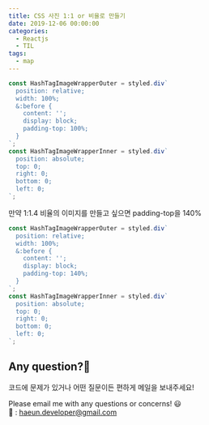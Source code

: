 ```yaml
---
title: CSS 사진 1:1 or 비율로 만들기
date: 2019-12-06 00:00:00
categories:
  - Reactjs
  - TIL
tags:
  - map
---
```


```JavaScript
const HashTagImageWrapperOuter = styled.div`
  position: relative;
  width: 100%;
  &:before {
    content: '';
    display: block;
    padding-top: 100%;
  }
`;
const HashTagImageWrapperInner = styled.div`
  position: absolute;
  top: 0;
  right: 0;
  bottom: 0;
  left: 0;
`;
```

만약 1:1.4 비율의 이미지를 만들고 싶으면 padding-top을 140%
<br/>

```JavaScript
const HashTagImageWrapperOuter = styled.div`
  position: relative;
  width: 100%;
  &:before {
    content: '';
    display: block;
    padding-top: 140%;
  }
`;
const HashTagImageWrapperInner = styled.div`
  position: absolute;
  top: 0;
  right: 0;
  bottom: 0;
  left: 0;
`;
```

## Any question?🙋‍

코드에 문제가 있거나 어떤 질문이든 편하게 메일을 보내주세요!

Please email me with any questions or concerns! 😃<br/>
💌 : haeun.developer@gmail.com
